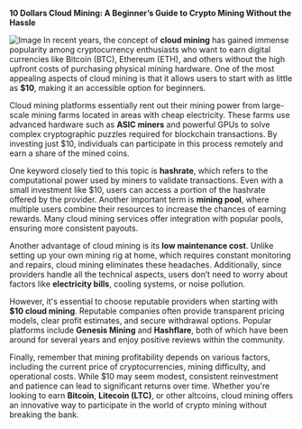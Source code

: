 **10 Dollars Cloud Mining: A Beginner’s Guide to Crypto Mining Without the Hassle**


![Image](https://github.com/user-attachments/assets/31692037-0104-4703-abd1-696b6a7dd41b)
In recent years, the concept of **cloud mining** has gained immense popularity among cryptocurrency enthusiasts who want to earn digital currencies like Bitcoin (BTC), Ethereum (ETH), and others without the high upfront costs of purchasing physical mining hardware. One of the most appealing aspects of cloud mining is that it allows users to start with as little as **$10**, making it an accessible option for beginners. 

Cloud mining platforms essentially rent out their mining power from large-scale mining farms located in areas with cheap electricity. These farms use advanced hardware such as **ASIC miners** and powerful GPUs to solve complex cryptographic puzzles required for blockchain transactions. By investing just $10, individuals can participate in this process remotely and earn a share of the mined coins.

One keyword closely tied to this topic is **hashrate**, which refers to the computational power used by miners to validate transactions. Even with a small investment like $10, users can access a portion of the hashrate offered by the provider. Another important term is **mining pool**, where multiple users combine their resources to increase the chances of earning rewards. Many cloud mining services offer integration with popular pools, ensuring more consistent payouts.

Another advantage of cloud mining is its **low maintenance cost**. Unlike setting up your own mining rig at home, which requires constant monitoring and repairs, cloud mining eliminates these headaches. Additionally, since providers handle all the technical aspects, users don’t need to worry about factors like **electricity bills**, cooling systems, or noise pollution.

However, it's essential to choose reputable providers when starting with **$10 cloud mining**. Reputable companies often provide transparent pricing models, clear profit estimates, and secure withdrawal options. Popular platforms include **Genesis Mining** and **Hashflare**, both of which have been around for several years and enjoy positive reviews within the community.

Finally, remember that mining profitability depends on various factors, including the current price of cryptocurrencies, mining difficulty, and operational costs. While $10 may seem modest, consistent reinvestment and patience can lead to significant returns over time. Whether you're looking to earn **Bitcoin**, **Litecoin (LTC)**, or other altcoins, cloud mining offers an innovative way to participate in the world of crypto mining without breaking the bank.
